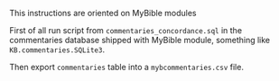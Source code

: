 This instructions are oriented on MyBible modules

First of all run script from `commentaries_concordance.sql` in the commentaries database shipped with MyBible module, something like `KB.commentaries.SQLite3`.

Then export `commentaries` table into a `mybcommentaries.csv` file.